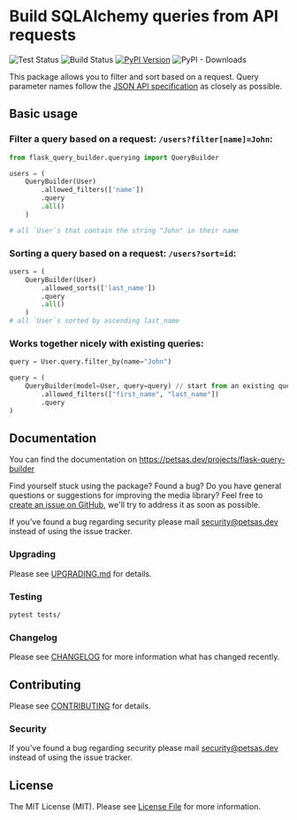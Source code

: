 # Build SQLAlchemy queries from API requests

![Test Status](https://img.shields.io/github/workflow/status/demoskp/flask-query-builder/Release?label=tests)
![Build Status](https://img.shields.io/github/workflow/status/demoskp/flask-query-builder/Release?label=release)
[![PyPI Version](http://img.shields.io/pypi/v/flask-query-builder.svg)](https://pypi.python.org/pypi/flask-query-builder)
![PyPI - Downloads](https://img.shields.io/pypi/dm/flask-query-builder)

This package allows you to filter and sort based on a request. Query parameter names follow the [JSON API specification](http://jsonapi.org/) as closely as possible.

## Basic usage

### Filter a query based on a request: `/users?filter[name]=John`:

```python
from flask_query_builder.querying import QueryBuilder

users = (
    QueryBuilder(User)
        .allowed_filters(['name'])
        .query
        .all()
    )

# all `User`s that contain the string "John" in their name
```


### Sorting a query based on a request: `/users?sort=id`:

```python
users = (
    QueryBuilder(User)
        .allowed_sorts(['last_name'])
        .query
        .all()
    )
# all `User`s sorted by ascending last_name
```

### Works together nicely with existing queries:

```python
query = User.query.filter_by(name="John")

query = (
    QueryBuilder(model=User, query=query) // start from an existing query
        .allowed_filters(["first_name", "last_name"])
        .query
)
```

## Documentation

You can find the documentation on https://petsas.dev/projects/flask-query-builder

Find yourself stuck using the package? Found a bug? Do you have general questions or suggestions for improving the media library? Feel free to [create an issue on GitHub](https://github.com/demoskp/flask-query-builder/issues), we'll try to address it as soon as possible.

If you've found a bug regarding security please mail [security@petsas.dev](mailto:security@petsas.dev) instead of using the issue tracker.

### Upgrading

Please see [UPGRADING.md](UPGRADING.md) for details.

### Testing

```bash
pytest tests/
```

### Changelog

Please see [CHANGELOG](CHANGELOG.md) for more information what has changed recently.

## Contributing

Please see [CONTRIBUTING](https://github.com/spatie/.github/blob/main/CONTRIBUTING.md) for details.

### Security

If you've found a bug regarding security please mail [security@petsas.dev](mailto:security@petsas.dev) instead of using the issue tracker.

## License

The MIT License (MIT). Please see [License File](LICENSE.md) for more information.